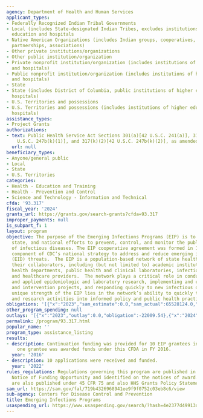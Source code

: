 ```yaml
---
agency: Department of Health and Human Services
applicant_types:
- Federally Recognized Indian Tribal Governments
- Local (includes State-designated Indian Tribes, excludes institutions of higher
  education and hospitals
- Native American Organizations (includes Indian groups, cooperatives, corporations,
  partnerships, associations)
- Other private institutions/organizations
- Other public institution/organization
- Private nonprofit institution/organization (includes institutions of higher education
  and hospitals)
- Public nonprofit institution/organization (includes institutions of higher education
  and hospitals)
- State
- State (includes District of Columbia, public institutions of higher education and
  hospitals)
- U.S. Territories and possessions
- U.S. Territories and possessions (includes institutions of higher education and
  hospitals)
assistance_types:
- Project Grants
authorizations:
- text: Public Health Service Act Sections 301(a)[42 U.S.C. 241(a)], 317(k)(1)[42
    U.S.C. 247b(k)(1)], and 317(k)(2)[42 U.S.C. 247b(k)(2)], as amended.
  url: null
beneficiary_types:
- Anyone/general public
- Local
- State
- U.S. Territories
categories:
- Health - Education and Training
- Health - Prevention and Control
- Science and Technology - Information and Technical
cfda: '93.317'
fiscal_year: '2024'
grants_url: https://grants.gov/search-grants?cfda=93.317
improper_payments: null
is_subpart_f: 1
layout: program
objective: The purpose of the Emerging Infections Programs (EIP) is to assist in local,
  state, and national efforts to prevent, control, and monitor the public health impact
  of infectious diseases. The EIP cooperative agreement was formed in 1995 as a key
  component of CDC’s national strategy to address and reduce emerging infectious disease
  (EID) threats.  The EIP is a population-based network of state health agencies and
  their collaborators, including (but not limited to) academic institutions, local
  health departments, public health and clinical laboratories, infection control professionals,
  and healthcare providers.  The network plays a critical role in conducting surveillance
  and applied epidemiologic and laboratory research, implementing and evaluating prevention
  and intervention projects, and responding quickly to new infectious disease issues.  The
  unique strength of the EIP lies in the network’s ability to quickly translate surveillance
  and research activities into informed policy and public health practice.
obligations: '[{"x":"2023","sam_estimate":0.0,"sam_actual":65528124.0,"usa_spending_actual":65506144.46},{"x":"2024","sam_estimate":0.0,"sam_actual":124878762.0,"usa_spending_actual":280125252.4},{"x":"2025","sam_estimate":0.0,"sam_actual":73000000.0,"usa_spending_actual":440504.98}]'
other_program_spending: null
outlays: '[{"x":"2023","outlay":0.0,"obligation":-22009.54},{"x":"2024","outlay":2581455523.62,"obligation":281291290.0},{"x":"2025","outlay":0.0,"obligation":484260.0}]'
permalink: /program/93.317.html
popular_name: ''
program_type: assistance_listing
results:
- description: Continuation funding was provided for 10 EIP grantees in FY 2016 Only
    one grantee was awarded funds under this CFDA in FY 2016.
  year: '2016'
- description: 10 applications were received and funded.
  year: '2022'
rules_regulations: Regulations governing this program are published in the specific
  Notice of Funding Opportunity and identified on the notices of award. Regulations
  are also published under 45 CFR 75 and also HHS Grants Policy Statement at https://www.hhs.gov/sites/default/files/grants/grants/policies-regulations/hhsgps107.pdf.
sam_url: https://sam.gov/fal/719b4326968941ee9f9f0752c03eb8c6/view
sub-agency: Centers for Disease Control and Prevention
title: Emerging Infections Programs
usaspending_url: https://www.usaspending.gov/search/?hash=4e2377d49913da84e55a7487996290f9
---
```


